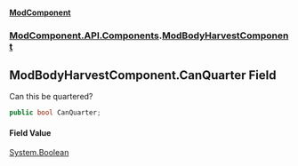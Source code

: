 #### [ModComponent](index.md 'index')
### [ModComponent.API.Components](index.md#ModComponent.API.Components 'ModComponent.API.Components').[ModBodyHarvestComponent](ModBodyHarvestComponent.md 'ModComponent.API.Components.ModBodyHarvestComponent')

## ModBodyHarvestComponent.CanQuarter Field

Can this be quartered?

```csharp
public bool CanQuarter;
```

#### Field Value
[System.Boolean](https://docs.microsoft.com/en-us/dotnet/api/System.Boolean 'System.Boolean')